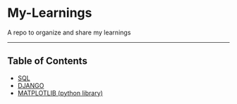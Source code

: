 # My-Learnings
A repo to organize and share my learnings

***

## Table of Contents

* [SQL](Notes/sql_note.md)
* [DJANGO](Notes/django_note.md)
* [MATPLOTLIB (python library)](Notes/matplotlib_note.md) 